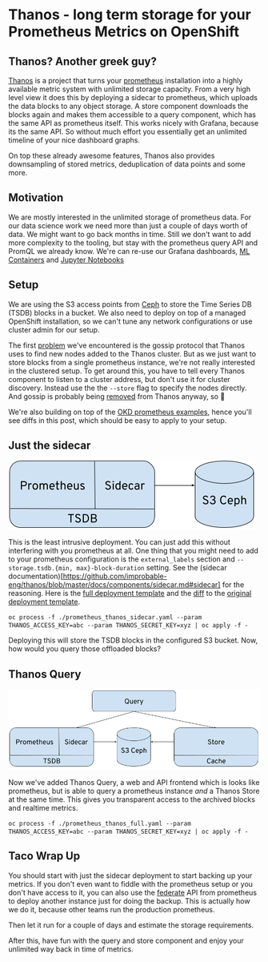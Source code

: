# Thanos - long term storage for your Prometheus Metrics on OpenShift

## Thanos? Another greek guy?

[Thanos](https://github.com/improbable-eng/thanos) is a project that turns your [prometheus](https://prometheus.io/) installation into a highly available metric system with unlimited storage capacity. From a very high level view it does this by deploying a sidecar to prometheus, which uploads the data blocks to any object storage. A store component downloads the blocks again and makes them accessible to a query component, which has the same API as prometheus itself. This works nicely with Grafana, because its the same API. So without much effort you essentially get an unlimited timeline of your nice dashboard graphs.

On top these already awesome features, Thanos also provides downsampling of stored metrics, deduplication of data points and some more. 

## Motivation
We are mostly interested in the unlimited storage of prometheus data. For our data science work we need more than just a couple of days worth of data. We might want to go back months in time. Still we don't want to add more complexity to the tooling, but stay with the prometheus query API and PromQL we already know.
We're can re-use our Grafana dashboards,  [ML Containers](https://github.com/AICoE/prometheus-anomaly-detector) and [Jupyter Notebooks](https://github.com/AICoE/DataScience-on-Prometheus-Metrics/)

## Setup
We are using the S3 access points from [Ceph](https://ceph.com/) to store the Time Series DB (TSDB) blocks in a bucket.  We also need to deploy on top of a managed OpenShift installation, so we can't tune any network configurations or use cluster admin for our setup.

The first [problem](https://github.com/improbable-eng/thanos/issues/615) we've encountered is the gossip protocol that Thanos uses to find new nodes added to the Thanos cluster. But as we just want to store blocks from a single prometheus instance, we're not really interested in the clustered setup. To get around this, you have to tell every Thanos component to listen to a cluster address, but don't use it for cluster discovery. Instead use the the `--store` flag to specify the nodes directly. And gossip is probably being [removed](https://github.com/improbable-eng/thanos/blob/master/docs/proposals/approved/201809_gossip-removal.md) from Thanos anyway, so :shrug:

We're also building on top of the [OKD prometheus examples](https://github.com/openshift/origin/tree/release-3.11/examples/prometheus), hence you'll see diffs in this post, which should be easy to apply to your setup.

## Just the sidecar

![sidecar](img/sidecar.png)

This is the least intrusive deployment. You can just add this without interfering with you prometheus at all. 
One thing that you might need to add to your prometheus configuration is the `external_labels` section and `--storage.tsdb.{min, max}-block-duration` setting. See the (sidecar documentation)[https://github.com/improbable-eng/thanos/blob/master/docs/components/sidecar.md#sidecar] for the reasoning.
Here is the [full deployment template](prometheus_thanos_sidecar.yaml) and the [diff](prometheus_thanos_sidecar.yaml.patch) to the [original deployment template](https://github.com/openshift/origin/blob/release-3.11/examples/prometheus/prometheus.yaml).

```
oc process -f ./prometheus_thanos_sidecar.yaml --param THANOS_ACCESS_KEY=abc --param THANOS_SECRET_KEY=xyz | oc apply -f -
```

Deploying this will store the TSDB blocks in the configured S3 bucket. Now, how would you query those offloaded blocks?

## Thanos Query

![query](img/query.png)

Now we've added Thanos Query, a web and API frontend which is looks like prometheus, but is able to query a prometheus instance *and* a Thanos Store at the same time. This gives you transparent access to the archived blocks and realtime metrics.

```
oc process -f ./prometheus_thanos_full.yaml --param THANOS_ACCESS_KEY=abc --param THANOS_SECRET_KEY=xyz | oc apply -f -
```

## Taco Wrap Up
You should start with just the sidecar deployment to start backing up your metrics. If you don't even want to fiddle with the prometheus setup or you don't have access to it, you can also use the [federate](https://prometheus.io/docs/prometheus/latest/federation/) API from prometheus to deploy another instance just for doing the backup. This is actually how we do it, because other teams run the production prometheus.

Then let it run for a couple of days and estimate the storage requirements.

After this, have fun with the query and store component and enjoy your unlimited way back in time of metrics.

